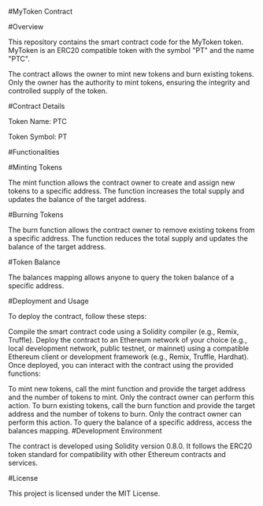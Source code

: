 

#MyToken Contract


#Overview


This repository contains the smart contract code for the MyToken token. MyToken is an ERC20 compatible token with the symbol "PT" and the name "PTC".

The contract allows the owner to mint new tokens and burn existing tokens. Only the owner has the authority to mint tokens, ensuring the integrity and controlled supply of the token.

#Contract Details


Token Name: PTC

Token Symbol: PT


#Functionalities


#Minting Tokens


The mint function allows the contract owner to create and assign new tokens to a specific address. The function increases the total supply and updates the balance of the target address.

#Burning Tokens

The burn function allows the contract owner to remove existing tokens from a specific address. The function reduces the total supply and updates the balance of the target address.

#Token Balance

The balances mapping allows anyone to query the token balance of a specific address.

#Deployment and Usage

To deploy the contract, follow these steps:

Compile the smart contract code using a Solidity compiler (e.g., Remix, Truffle).
Deploy the contract to an Ethereum network of your choice (e.g., local development network, public testnet, or mainnet) using a compatible Ethereum client or development framework (e.g., Remix, Truffle, Hardhat).
Once deployed, you can interact with the contract using the provided functions:

To mint new tokens, call the mint function and provide the target address and the number of tokens to mint. Only the contract owner can perform this action.
To burn existing tokens, call the burn function and provide the target address and the number of tokens to burn. Only the contract owner can perform this action.
To query the balance of a specific address, access the balances mapping.
#Development Environment

The contract is developed using Solidity version 0.8.0. It follows the ERC20 token standard for compatibility with other Ethereum contracts and services.


#License

This project is licensed under the MIT License.
